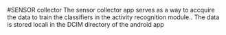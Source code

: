 #SENSOR collector
The sensor collector app serves as a way to accquire the data to train the classifiers in the activity recognition module..
The data is stored locali in the DCIM directory of the android app

